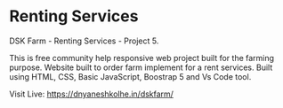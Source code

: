 # Renting Services
DSK Farm - Renting Services - Project 5.

This is free community help responsive web project built for the farming purpose. Website built to order farm implement for a rent services. Built using HTML, CSS, Basic JavaScript, Boostrap 5 and Vs Code tool.

Visit Live: https://dnyaneshkolhe.in/dskfarm/
